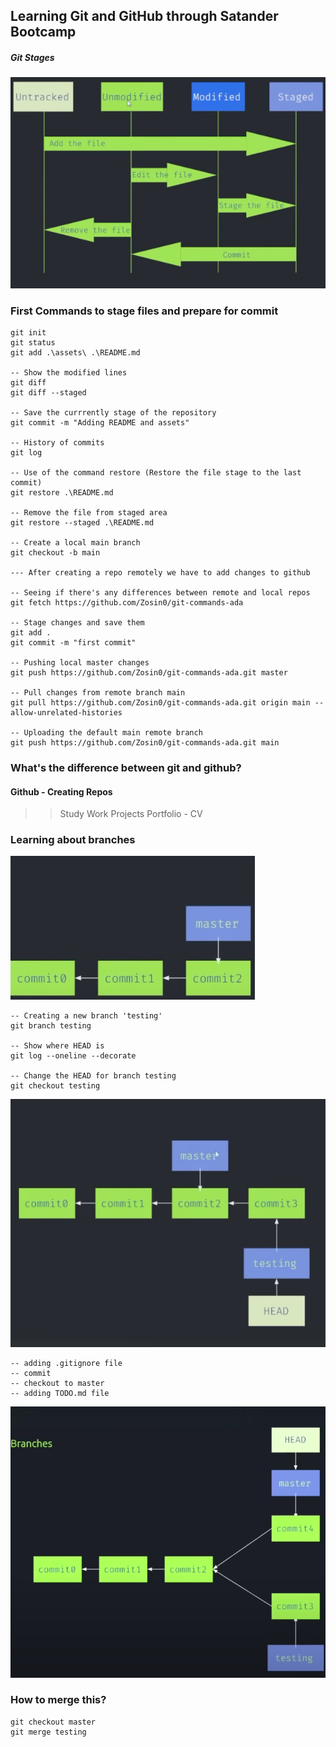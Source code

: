 ## Learning Git and GitHub through Satander Bootcamp

<h5>Git Stages</h5>

![Stages](assets/image1.png)


### First Commands to stage files and prepare for commit

```git
git init
git status
git add .\assets\ .\README.md

-- Show the modified lines
git diff
git diff --staged

-- Save the currrently stage of the repository
git commit -m "Adding README and assets"

-- History of commits
git log

-- Use of the command restore (Restore the file stage to the last commit)
git restore .\README.md 

-- Remove the file from staged area
git restore --staged .\README.md

-- Create a local main branch
git checkout -b main

--- After creating a repo remotely we have to add changes to github

-- Seeing if there's any differences between remote and local repos
git fetch https://github.com/Zosin0/git-commands-ada

-- Stage changes and save them
git add .
git commit -m "first commit"

-- Pushing local master changes
git push https://github.com/Zosin0/git-commands-ada.git master

-- Pull changes from remote branch main
git pull https://github.com/Zosin0/git-commands-ada.git origin main --allow-unrelated-histories

-- Uploading the default main remote branch
git push https://github.com/Zosin0/git-commands-ada.git main
``` 

### What's the difference between git and github?
#### Github - Creating Repos
>> Study
>> Work Projects
>> Portfolio - CV

### Learning about branches
![Branches](assets/image2.png)

```git
-- Creating a new branch 'testing'
git branch testing

-- Show where HEAD is
git log --oneline --decorate

-- Change the HEAD for branch testing
git checkout testing
```

![Commits into branches](assets/image3.png)

```git
-- adding .gitignore file
-- commit
-- checkout to master
-- adding TODO.md file

```

![Merge](assets/image4.png)

### How to merge this?

```git
git checkout master
git merge testing

```

